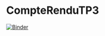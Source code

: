 # CompteRenduTP3
[![Binder](https://mybinder.org/badge_logo.svg)](https://mybinder.org/v2/gh/amoulaaa/CompteRenduTP3/main)
